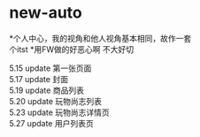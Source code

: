 new-auto
========
*个人中心，我的视角和他人视角基本相同，故作一套<br>个itst
*用FW做的好恶心啊 不大好切


5.15 update 第一张页面<br>
5.17 update 封面<br>
5.19 update 商品列表<br>
5.20 update 玩物尚志列表<br>
5.23 update 玩物尚志详情页<br>
5.27 update 用户列表页<br>
